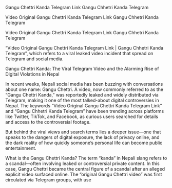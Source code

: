 Gangu Chettri Kanda Telegram Link Gangu Chhetri Kanda Telegram

Video Original Gangu Chettri Kanda Telegram Link Gangu Chhetri Kanda Telegram

Video Original Gangu Chettri Kanda Telegram Link Gangu Chhetri Kanda Telegram

“Video Original Gangu Chettri Kanda Telegram Link | Gangu Chhetri Kanda Telegram”, which refers to a viral leaked video incident that spread on Telegram and social media.

Gangu Chettri Kanda: The Viral Telegram Video and the Alarming Rise of Digital Violations in Nepal

In recent weeks, Nepali social media has been buzzing with conversations about one name: Gangu Chettri. A video, now commonly referred to as the “Gangu Chettri Kanda,” was reportedly leaked and widely distributed via Telegram, making it one of the most talked-about digital controversies in Nepal. The keywords “Video Original Gangu Chettri Kanda Telegram Link” and “Gangu Chhetri Kanda Telegram” have been trending across platforms like Twitter, TikTok, and Facebook, as curious users searched for details and access to the controversial footage.

But behind the viral views and search terms lies a deeper issue—one that speaks to the dangers of digital exposure, the lack of privacy online, and the dark reality of how quickly someone’s personal life can become public entertainment.

What is the Gangu Chettri Kanda? The term “kanda” in Nepali slang refers to a scandal—often involving leaked or controversial private content. In this case, Gangu Chettri became the central figure of a scandal after an alleged explicit video surfaced online. The “original Gangu Chettri video” was first circulated via Telegram groups, with use
